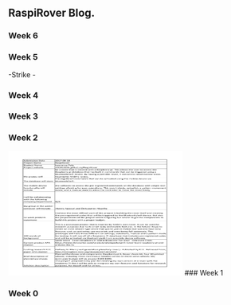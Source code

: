 RaspiRover Blog.
-------------


### Week 6

### Week 5

-Strike -

### Week 4


### Week 3


### Week 2
<img src="https://github.com/n01033296/RaspiRover/blob/master/ProposalContentLawrencePuigRev02.pdf" alt="Proposal Content" width="350" height="250">
### Week 1

### Week 0
